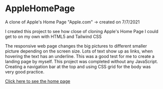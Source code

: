 # AppleHomePage
A clone of Apple's Home Page "Apple.com" -> created on 7/7/2021

I created this project to see how close of cloning Apple's Home Page I could get to on my own with HTML5 and Tailwind CSS

The responsive web page changes the big pictures to different smaller picture depending on the screen size. Lots of text show up as links, when hovering the text has an underline. This was a good test for me to create a landing page by myself. This project was completed without any JavaScript. Creating a navigation bar at the top and using CSS grid for the body was very good practice.

[Click here to see the home page](https://graygillis.github.io/AppleHomePage/dist/index.html)
